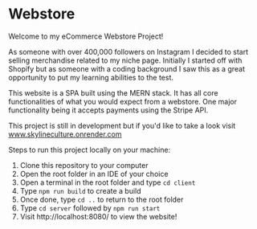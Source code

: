 # Webstore

Welcome to my eCommerce Webstore Project! 

As someone with over 400,000 followers on Instagram I decided to start selling merchandise related to my niche page. Initially I started off with Shopify but as someone with a coding background I saw this as a great opportunity to put my learning abilities to the test.

This website is a SPA built using the MERN stack. It has all core functionalities of what you would expect from a webstore. One major functionality being it accepts payments using the Stripe API.

This project is still in development but if you'd like to take a look visit www.skylineculture.onrender.com

Steps to run this project locally on your machine:
1. Clone this repository to your computer
2. Open the root folder in an IDE of your choice
3. Open a terminal in the root folder and type `cd client`
4. Type `npm run build` to create a build
5. Once done, type `cd ..` to return to the root folder
5. Type `cd server` followed by `npm run start`
6. Visit http://localhost:8080/ to view the website!
